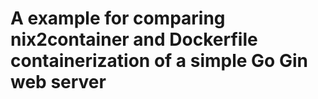 # A example for comparing nix2container and Dockerfile containerization of a simple Go Gin web server

